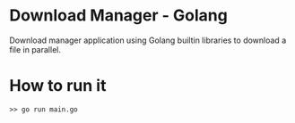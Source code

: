 Download Manager - Golang
=========================

Download manager application using Golang builtin libraries to download a file in parallel.


How to run it
=============

    >> go run main.go


